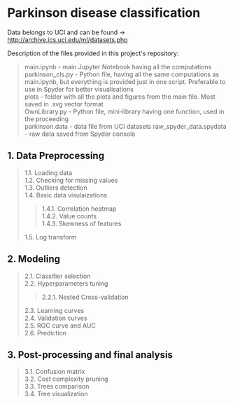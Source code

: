 # Parkinson disease classification

Data belongs to UCI and can be found -> http://archive.ics.uci.edu/ml/datasets.php

Description of the files provided in this project's repository:
> main.ipynb - main Jupyter Notebook having all the computations <br />
> parkinson_cls.py - Python file, having all the same computations as main.ipynb, but everything is provided just in one script. Preferable to use in Spyder for better visualisations <br />
> plots - folder with all the plots and figures from the main file. Most saved in .svg vector format <br />
> OwnLibrary.py - Python file, mini-library having one function, used in the proceeding <br />
> parkinson.data - data file from UCI datasets
> raw_spyder_data.spydata - raw data saved from Spyder console


## 1. Data Preprocessing
> 1.1. Loading data <br /> 
> 1.2. Checking for missing values <br /> 
> 1.3. Outliers detection <br /> 
> 1.4. Basic data visulaizations <br /> 
>> 1.4.1. Correlation heatmap <br />
>> 1.4.2. Value counts <br />
>> 1.4.3. Skewness of features <br />
>
> 1.5. Log transform <br />

## 2. Modeling
> 2.1. Classifier selection <br />
> 2.2. Hyperparameters tuning <br />
>> 2.2.1. Nested Cross-validation
>
> 2.3. Learning curves <br />
> 2.4. Validation curves <br />
> 2.5. ROC curve and AUC <br />
> 2.6. Prediction <br />

## 3. Post-processing and final analysis
> 3.1. Confusion matrix <br />
> 3.2. Cost complexity pruning <br />
> 3.3. Trees comparison <br />
> 3.4. Tree visualization
